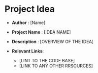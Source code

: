 # Project Idea  #
- **Author**       : [Name]
- **Project Name** : [IDEA NAME]
- **Description**  : [OVERVIEW OF THE IDEA]

- **Relevant Links**:
  - [LINT TO THE CODE BASE]
  - [LINK TO ANY OTHER RRSOURCES]
